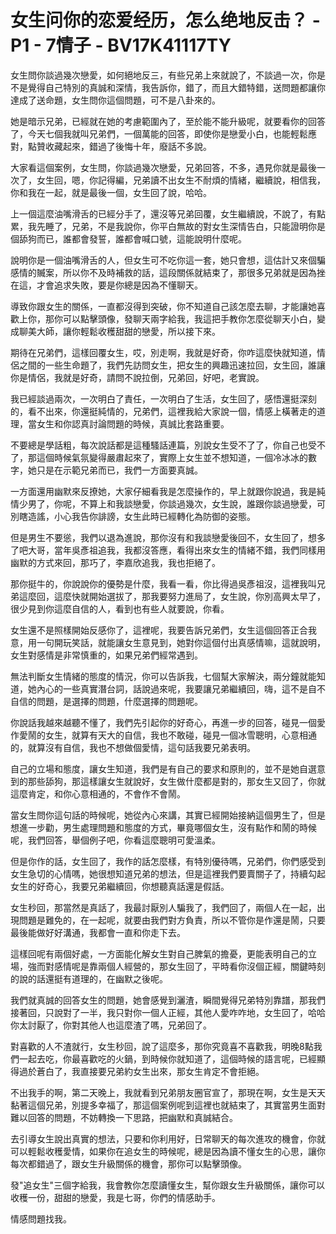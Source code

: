 # 女生问你的恋爱经历，怎么绝地反击？ - P1 - 7情子 - BV17K41117TY

女生問你談過幾次戀愛，如何絕地反三，有些兄弟上來就說了，不談過一次，你是不是覺得自己特別的真誠和深情，我告訴你，錯了，而且大錯特錯，送問題都讓你達成了送命題，女生問你這個問題，可不是八卦來的。

她是暗示兄弟，已經就在她的考慮範圍內了，至於能不能升級呢，就要看你的回答了，今天七個我就叫兄弟們，一個萬能的回答，即使你是戀愛小白，也能輕鬆應對，點贊收藏起來，錯過了後悔十年，廢話不多說。

大家看這個案例，女生問，你談過幾次戀愛，兄弟回答，不多，遇見你就是最後一次了，女生回，嗯，你記得編，兄弟讀不出女生不耐煩的情緒，繼續說，相信我，你和我在一起，就是最後一個，女生回了說，哈哈。

上一個這麼油嘴滑舌的已經分手了，還沒等兄弟回覆，女生繼續說，不說了，有點累，我先睡了，兄弟，不是我說你，你平白無故的對女生深情告白，只能證明你是個舔狗而已，誰都會發誓，誰都會喊口號，這能說明什麼呢。

說明你是一個油嘴滑舌的人，但女生可不吃你這一套，她只會想，這估計又來個騙感情的贓案，所以你不及時補救的話，這段關係就結束了，那很多兄弟就是因為挫在這，才會追求失敗，要是你總是因為不懂聊天。

導致你跟女生的關係，一直都沒得到突破，你不知道自己該怎麼去聊，才能讓她喜歡上你，那你可以點擊頭像，發聊天兩字給我，我這把手教你怎麼從聊天小白，變成聊美大師，讓你輕鬆收穫甜甜的戀愛，所以接下來。

期待在兄弟們，這樣回覆女生，哎，別走啊，我就是好奇，你咋這麼快就知道，情侶之間的一些生命題了，我們先訪問女生，把女生的興趣迅速拉回，女生回，誰讓你是情侶，我就是好奇，請問不說拉倒，兄弟回，好吧，老實說。

我已經談過兩次，一次明白了責任，一次明白了生活，女生回了，感悟還挺深刻的，看不出來，你還挺純情的，兄弟們，這裡我給大家說一個，情感上橫著走的道理，當女生和你認真討論問題的時候，真誠比套路重要。

不要總是學話粗，每次說話都是這種騷話連篇，別說女生受不了了，你自己也受不了，那這個時候氣氛變得嚴肅起來了，實際上女生並不想知道，一個冷冰冰的數字，她只是在示範兄弟而已，我們一方面要真誠。

一方面還用幽默來反撩她，大家仔細看我是怎麼操作的，早上就跟你說過，我是純情少男了，你呢，不算上和我談戀愛，你談過幾次，女生說，誰跟你談過戀愛，可別瞎造謠，小心我告你誹謗，女生此時已經轉化為防御的姿態。

但是男生不要慫，我們以退為進說，那你沒有和我談戀愛後回不，女生回了，想多了吧大哥，當年吳彥祖追我，我都沒答應，看得出來女生的情緒不錯，我們同樣用幽默的方式來回，那巧了，李嘉欣追我，我也拒絕了。

那你挺牛的，你說說你的優勢是什麼，我看一看，你比得過吳彥祖沒，這裡我叫兄弟這麼回，這麼快就開始選拔了，那我要努力進局了，女生說，你別高興太早了，很少見到你這麼自信的人，看到也有些人就要說，你看。

女生還不是照樣開始反感你了，這裡呢，我要告訴兄弟們，女生這個回答正合我意，用一句開玩笑話，就能讓女生意見到，她對你這個付出真感情嘛，這就說明，女生對感情是非常慎重的，如果兄弟們經常遇到。

無法判斷女生情緒的態度的情況，你可以告訴我，七個幫大家解決，兩分鐘就能知道，她內心的一些真實潛台詞，話說過來呢，我要讓兄弟繼續回，嗨，這不是自不自信的問題，是選擇的問題，什麼選擇的問題呢。

你說話我越來越聽不懂了，我們先引起你的好奇心，再進一步的回答，碰見一個愛作愛鬧的女生，就算有天大的自信，我也不敢碰，碰見一個冰雪聰明，心意相通的，就算沒有自信，我也不想做個愛情，這句話我要兄弟表明。

自己的立場和態度，讓女生知道，我們是有自己的要求和原則的，並不是她自選意到的那些舔狗，那這樣讓女生就說好，女生做什麼都是對的，那女生又回了，你就這麼肯定，和你心意相通的，不會作不會鬧。

當女生問你這句話的時候呢，她從內心來講，其實已經開始接納這個男生了，但是想進一步勸，男生處理問題和態度的方式，畢竟哪個女生，沒有點作和鬧的時候呢，我們回答，舉個例子吧，你看這麼聰明可愛溫柔。

但是你作的話，女生回了，我作的話怎麼樣，有特別優待嗎，兄弟們，你們感受到女生急切的心情嗎，她很想知道兄弟的想法，但是這裡我們要賣關子了，持續勾起女生的好奇心，我要兄弟繼續回，你想聽真話還是假話。

女生秒回，那當然是真話了，我最討厭別人騙我了，我們回了，兩個人在一起，出現問題是難免的，在一起呢，就要由我們對方負責，所以不管你是作還是鬧，只要最後能做好好溝通，我都會一直和你走下去。

這樣回呢有兩個好處，一方面能化解女生對自己脾氣的擔憂，更能表明自己的立場，強而對感情呢是靠兩個人經營的，那女生回了，平時看你沒個正經，關鍵時刻的說的話還挺有道理的，在幽默之後呢。

我們就真誠的回答女生的問題，她會感覺到灑渣，瞬間覺得兄弟特別靠譜，那我們接著回，只說對了一半，我只對你一個人正經，其他人愛咋咋地，女生回了，哈哈你太討厭了，你對其他人也這麼渣了嗎，兄弟回了。

對喜歡的人不渣就行，女生秒回，說了這麼多，那你究竟喜不喜歡我，明晚8點我們一起去吃，你最喜歡吃的火鍋，到時候你就知道了，這個時候的語言呢，已經顯得過於蒼白了，我直接要兄弟約女生出來，那女生肯定不會拒絕。

不出我手的啊，第二天晚上，我就看到兄弟朋友圈官宣了，那現在啊，女生是天天黏著這個兄弟，別提多幸福了，那這個案例呢到這裡也就結束了，其實當男生面對難以回答的問題，不妨轉換一下思路，把幽默和真誠結合。

去引導女生說出真實的想法，只要和你利用好，日常聊天的每次進攻的機會，你就可以輕鬆收穫愛情，如果你在追女生的時候呢，總是因為讀不懂女生的心思，讓你每次都錯過了，跟女生升級關係的機會，那你可以點擊頭像。

發"追女生"三個字給我，我會教你怎麼讀懂女生，幫你跟女生升級關係，讓你可以收穫一份，甜甜的戀愛，我是七哥，你們的情感助手。

情感問題找我。